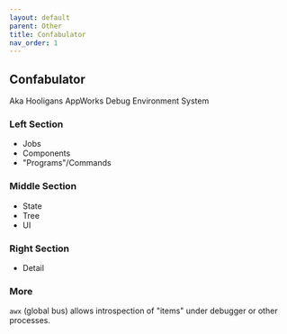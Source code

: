 ```yaml
---
layout: default
parent: Other
title: Confabulator
nav_order: 1
---
```


## Confabulator

Aka Hooligans AppWorks Debug Environment System

### Left Section

* Jobs
* Components
* "Programs"/Commands

### Middle Section

* State
* Tree
* UI

### Right Section

* Detail

### More

`awx` (global bus) allows introspection of "items" under debugger or other processes.